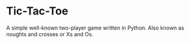 # Tic-Tac-Toe
A simple well-known two-player game written in Python. Also known as noughts and crosses or Xs and Os.
